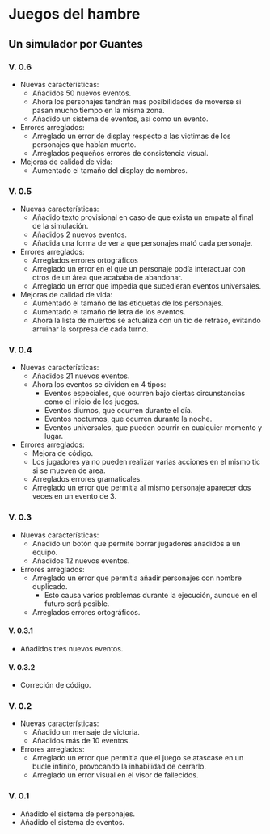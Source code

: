 # Juegos del hambre

## Un simulador por Guantes

### V. 0.6
- Nuevas características:  
	- Añadidos 50 nuevos eventos.  
	- Ahora los personajes tendrán mas posibilidades de moverse si pasan mucho tiempo en la misma zona.
	- Añadido un sistema de eventos, así como un evento.
- Errores arreglados:  
	- Arreglado un error de display respecto a las victimas de los personajes que habían muerto.
	- Arreglados pequeños errores de consistencia visual.
- Mejoras de calidad de vida:
	- Aumentado el tamaño del display de nombres.

### V. 0.5
- Nuevas características:  
	- Añadido texto provisional en caso de que exista un empate al final de la simulación.
	- Añadidos 2 nuevos eventos.
	- Añadida una forma de ver a que personajes mató cada personaje.
- Errores arreglados:  
	- Arreglados errores ortográficos
	- Arreglado un error en el que un personaje podía interactuar con otros de un área que acababa de abandonar.
	- Arreglado un error que impedia que sucedieran eventos universales.
- Mejoras de calidad de vida:  
	- Aumentado el tamaño de las etiquetas de los personajes.
	- Aumentado el tamaño de letra de los eventos.
	- Ahora la lista de muertos se actualiza con un tic de retraso, evitando arruinar la sorpresa de cada turno.

### V. 0.4
- Nuevas características:  
	- Añadidos 21 nuevos eventos.  
	- Ahora los eventos se dividen en 4 tipos:
		- Eventos especiales, que ocurren bajo ciertas circunstancias como el inicio de los juegos.  
		- Eventos diurnos, que ocurren durante el día.  
		- Eventos nocturnos, que ocurren durante la noche.  
		- Eventos universales, que pueden ocurrir en cualquier momento y lugar.
- Errores arreglados:  
	- Mejora de código.  
	- Los jugadores ya no pueden realizar varias acciones en el mismo tic si se mueven de area.
	- Arreglados errores gramaticales.
	- Arreglado un error que permitia al mismo personaje aparecer dos veces en un evento de 3.  

### V. 0.3  
- Nuevas características:  
	- Añadido un botón que permite borrar jugadores añadidos a un equipo.
	- Añadidos 12 nuevos eventos.
- Errores arreglados:  
	- Arreglado un error que permitia añadir personajes con nombre duplicado.
		- Esto causa varios problemas durante la ejecución, aunque en el futuro será posible.  
	- Arreglados errores ortográficos.  

#### V. 0.3.1  
- Añadidos tres nuevos eventos.  

#### V. 0.3.2  
- Correción de código.  

### V. 0.2  
- Nuevas características:  
	- Añadido un mensaje de victoria.  
	- Añadidos más de 10 eventos.  
- Errores arreglados:  
	- Arreglado un error que permitia que el juego se atascase en un bucle infinito, provocando la inhabilidad de cerrarlo.  
	- Arreglado un error visual en el visor de fallecidos.  

### V. 0.1
- Añadido el sistema de personajes.  
- Añadido el sistema de eventos.  